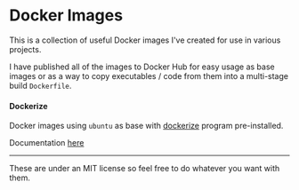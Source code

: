 # Docker Images

This is a collection of useful Docker images I've created for use in various projects.

I have published all of the images to Docker Hub for easy usage as base images or as a way to copy executables / code from them into a multi-stage build `Dockerfile`.

#### Dockerize
Docker images using `ubuntu` as base with [dockerize](https://github.com/jwilder/dockerize) program pre-installed.

Documentation [here](dockerize/README.md)

---
These are under an MIT license so feel free to do whatever you want with them.
